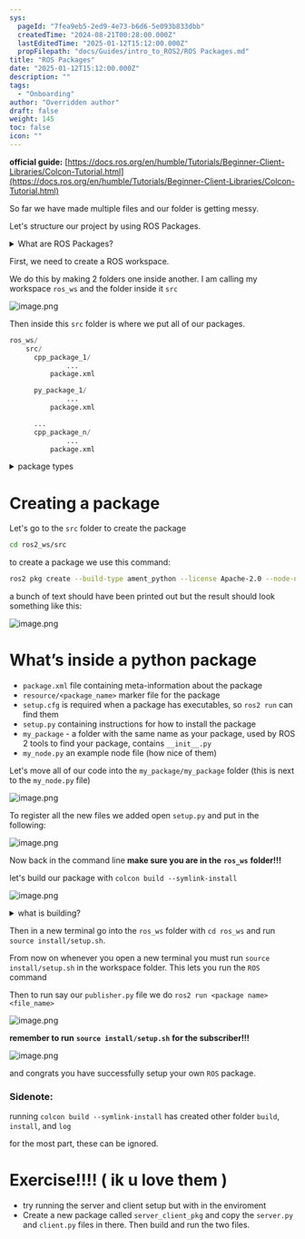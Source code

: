 ```yaml
---
sys:
  pageId: "7fea9eb5-2ed9-4e73-b6d6-5e093b833dbb"
  createdTime: "2024-08-21T00:28:00.000Z"
  lastEditedTime: "2025-01-12T15:12:00.000Z"
  propFilepath: "docs/Guides/intro_to_ROS2/ROS Packages.md"
title: "ROS Packages"
date: "2025-01-12T15:12:00.000Z"
description: ""
tags:
  - "Onboarding"
author: "Overridden author"
draft: false
weight: 145
toc: false
icon: ""
---
```


**official guide:** [https://docs.ros.org/en/humble/Tutorials/Beginner-Client-Libraries/Colcon-Tutorial.html](https://docs.ros.org/en/humble/Tutorials/Beginner-Client-Libraries/Colcon-Tutorial.html)

So far we have made multiple files and our folder is getting messy.

Let's structure our project by using ROS Packages.

<details>

<summary>What are ROS Packages?</summary>

ROS Packages are, as the name implies, packages of code that are highly sharable between ROS developers.

They consist of a folder, `package.xml` file, and source code

```python
      cpp_package_1/
		      ... imagine much code files here ..
          package.xml
```

</details>

First, we need to create a ROS workspace.

We do this by making 2 folders one inside another. I am calling my workspace `ros_ws` and the folder inside it `src`

![image.png](https://prod-files-secure.s3.us-west-2.amazonaws.com/d518164a-d88e-44d1-a4ee-3adb3bd8bce0/70706947-fd18-4537-a67b-e12946812d31/image.png?X-Amz-Algorithm=AWS4-HMAC-SHA256&X-Amz-Content-Sha256=UNSIGNED-PAYLOAD&X-Amz-Credential=ASIAZI2LB4666MGSFLBK%2F20250309%2Fus-west-2%2Fs3%2Faws4_request&X-Amz-Date=20250309T070120Z&X-Amz-Expires=3600&X-Amz-Security-Token=IQoJb3JpZ2luX2VjECcaCXVzLXdlc3QtMiJGMEQCICiNNeas%2FtEbLQIQcwyoJ753H6OT86pjL6tVTkJp34bLAiBuiVmi9fCeep4qe0vHH2O707sMB0NXaXh9ypRxH0WzBir%2FAwhwEAAaDDYzNzQyMzE4MzgwNSIMWqvUF8Rnn19DXYrhKtwDqm3LfWBnbgIfhwTnhERdNDuKR%2FhQhtgL0AAZiTacuF3nDZOnQ6UbU6%2BcM2QkMehpaKtKTVeqf9XJ94V8gqly5BSwBItV%2Ba7e1xpTr7nQZJWMpZe%2Fore7hB6GlcDjui%2B6aIakMR3S9ldSdSBOntt5Xpnjes9h3793HSGrtCvy5IWNVJQrhZkFcIeKM5rF3SKMtlww0EOBirme1m9NJX1RFPkZlxpJpNUl6bmqB1RqtlKDRQxh6Xkt5WOJ4wFLmFd%2Fe6NCM4pRYRZxIGKY2RvkjVXMP58OU2csqUgWO8nSZ5tNeACCZvJ%2F2By4IfCi4VsAX1NyutR2G%2BLNjGQ4dPCkPr0YRX6JrEdHDx1vBvkkpRUeVkmqyUvgjy%2BMJofKw9qPtP0HLC8M272RJPUOO4452yETjAqPZnI3BdM8KerNrvZN2y5ji6P6GlLizzq6NdaJbKnCycaprI3vKAdcAQlxkLwG1ZxXuBP0LLdsoz9poMSXTuOZKSmoBRgI8ShNhflz9AAn4S9OqqkO2I5W895cEvis7MNTMTvuJE7u9OV3V83CorUGsep9CxCCGTKfK96nn6%2FHUcS1xOrQ9j2i6NjSsQJRuBzCTNJsJ6ivdensqpz4l%2B62I1N88wlh7lIwleu0vgY6pgHiz%2B4nadc%2B3H7lgApct3SNe0YFWdpFiI0390anjdlz6ashoK23nWmiu6vvB8H9xDxhac5wpS7xtiUjVTJ%2FdC1nIf956zDq3Uwl031bfIlVrjxKoQ0Sn6x%2BSO6hruvJFMhh6QGRvCHLZwKCsdxLsfxR%2FFS%2BhZMXMr4Qu5OLBlr4S%2FORL3YqCV5w85ltBn8URocpJMPyqdGB4Gva9cxTffUmBK4PvbLQ&X-Amz-Signature=789565a17efeed4602f77db350304a383a1700afb11f43403cb9a20bae9062f1&X-Amz-SignedHeaders=host&x-id=GetObject)

Then inside this `src` folder is where we put all of our packages.

```python
ros_ws/
    src/
      cpp_package_1/
		      ...
          package.xml

      py_package_1/
		      ...
          package.xml

      ...
      cpp_package_n/
		      ...
          package.xml

```

<details>

<summary>package types</summary>

packages can be either `C++` or python.

the intern file structure is different for each but for this guide we will stick to creating python packages

</details>

# Creating a package

Let's go to the `src` folder to create the package

```bash
cd ros2_ws/src
```

to create a package we use this command:

```bash
ros2 pkg create --build-type ament_python --license Apache-2.0 --node-name my_node my_package
```

a bunch of text should have been printed out but the result should look something like this:

![image.png](https://prod-files-secure.s3.us-west-2.amazonaws.com/d518164a-d88e-44d1-a4ee-3adb3bd8bce0/e6cf1e3f-8512-4a3e-b131-079f800bf3e8/image.png?X-Amz-Algorithm=AWS4-HMAC-SHA256&X-Amz-Content-Sha256=UNSIGNED-PAYLOAD&X-Amz-Credential=ASIAZI2LB4666MGSFLBK%2F20250309%2Fus-west-2%2Fs3%2Faws4_request&X-Amz-Date=20250309T070120Z&X-Amz-Expires=3600&X-Amz-Security-Token=IQoJb3JpZ2luX2VjECcaCXVzLXdlc3QtMiJGMEQCICiNNeas%2FtEbLQIQcwyoJ753H6OT86pjL6tVTkJp34bLAiBuiVmi9fCeep4qe0vHH2O707sMB0NXaXh9ypRxH0WzBir%2FAwhwEAAaDDYzNzQyMzE4MzgwNSIMWqvUF8Rnn19DXYrhKtwDqm3LfWBnbgIfhwTnhERdNDuKR%2FhQhtgL0AAZiTacuF3nDZOnQ6UbU6%2BcM2QkMehpaKtKTVeqf9XJ94V8gqly5BSwBItV%2Ba7e1xpTr7nQZJWMpZe%2Fore7hB6GlcDjui%2B6aIakMR3S9ldSdSBOntt5Xpnjes9h3793HSGrtCvy5IWNVJQrhZkFcIeKM5rF3SKMtlww0EOBirme1m9NJX1RFPkZlxpJpNUl6bmqB1RqtlKDRQxh6Xkt5WOJ4wFLmFd%2Fe6NCM4pRYRZxIGKY2RvkjVXMP58OU2csqUgWO8nSZ5tNeACCZvJ%2F2By4IfCi4VsAX1NyutR2G%2BLNjGQ4dPCkPr0YRX6JrEdHDx1vBvkkpRUeVkmqyUvgjy%2BMJofKw9qPtP0HLC8M272RJPUOO4452yETjAqPZnI3BdM8KerNrvZN2y5ji6P6GlLizzq6NdaJbKnCycaprI3vKAdcAQlxkLwG1ZxXuBP0LLdsoz9poMSXTuOZKSmoBRgI8ShNhflz9AAn4S9OqqkO2I5W895cEvis7MNTMTvuJE7u9OV3V83CorUGsep9CxCCGTKfK96nn6%2FHUcS1xOrQ9j2i6NjSsQJRuBzCTNJsJ6ivdensqpz4l%2B62I1N88wlh7lIwleu0vgY6pgHiz%2B4nadc%2B3H7lgApct3SNe0YFWdpFiI0390anjdlz6ashoK23nWmiu6vvB8H9xDxhac5wpS7xtiUjVTJ%2FdC1nIf956zDq3Uwl031bfIlVrjxKoQ0Sn6x%2BSO6hruvJFMhh6QGRvCHLZwKCsdxLsfxR%2FFS%2BhZMXMr4Qu5OLBlr4S%2FORL3YqCV5w85ltBn8URocpJMPyqdGB4Gva9cxTffUmBK4PvbLQ&X-Amz-Signature=7e30a02f66273402f54fb77b854b59a372824d2fef22b5db271dafe06c32809e&X-Amz-SignedHeaders=host&x-id=GetObject)

# What’s inside a python package

- `package.xml` file containing meta-information about the package
- `resource/<package_name>` marker file for the package
- `setup.cfg` is required when a package has executables, so `ros2 run` can find them
- `setup.py` containing instructions for how to install the package
- `my_package` - a folder with the same name as your package, used by ROS 2 tools to find your package, contains `__init__.py`
- `my_node.py` an example node file (how nice of them)

Let's move all of our code into the `my_package/my_package` folder (this is next to the `my_node.py` file)

![image.png](https://prod-files-secure.s3.us-west-2.amazonaws.com/d518164a-d88e-44d1-a4ee-3adb3bd8bce0/9ce58f11-0da9-4d3e-b86d-506a9685d378/image.png?X-Amz-Algorithm=AWS4-HMAC-SHA256&X-Amz-Content-Sha256=UNSIGNED-PAYLOAD&X-Amz-Credential=ASIAZI2LB4666MGSFLBK%2F20250309%2Fus-west-2%2Fs3%2Faws4_request&X-Amz-Date=20250309T070120Z&X-Amz-Expires=3600&X-Amz-Security-Token=IQoJb3JpZ2luX2VjECcaCXVzLXdlc3QtMiJGMEQCICiNNeas%2FtEbLQIQcwyoJ753H6OT86pjL6tVTkJp34bLAiBuiVmi9fCeep4qe0vHH2O707sMB0NXaXh9ypRxH0WzBir%2FAwhwEAAaDDYzNzQyMzE4MzgwNSIMWqvUF8Rnn19DXYrhKtwDqm3LfWBnbgIfhwTnhERdNDuKR%2FhQhtgL0AAZiTacuF3nDZOnQ6UbU6%2BcM2QkMehpaKtKTVeqf9XJ94V8gqly5BSwBItV%2Ba7e1xpTr7nQZJWMpZe%2Fore7hB6GlcDjui%2B6aIakMR3S9ldSdSBOntt5Xpnjes9h3793HSGrtCvy5IWNVJQrhZkFcIeKM5rF3SKMtlww0EOBirme1m9NJX1RFPkZlxpJpNUl6bmqB1RqtlKDRQxh6Xkt5WOJ4wFLmFd%2Fe6NCM4pRYRZxIGKY2RvkjVXMP58OU2csqUgWO8nSZ5tNeACCZvJ%2F2By4IfCi4VsAX1NyutR2G%2BLNjGQ4dPCkPr0YRX6JrEdHDx1vBvkkpRUeVkmqyUvgjy%2BMJofKw9qPtP0HLC8M272RJPUOO4452yETjAqPZnI3BdM8KerNrvZN2y5ji6P6GlLizzq6NdaJbKnCycaprI3vKAdcAQlxkLwG1ZxXuBP0LLdsoz9poMSXTuOZKSmoBRgI8ShNhflz9AAn4S9OqqkO2I5W895cEvis7MNTMTvuJE7u9OV3V83CorUGsep9CxCCGTKfK96nn6%2FHUcS1xOrQ9j2i6NjSsQJRuBzCTNJsJ6ivdensqpz4l%2B62I1N88wlh7lIwleu0vgY6pgHiz%2B4nadc%2B3H7lgApct3SNe0YFWdpFiI0390anjdlz6ashoK23nWmiu6vvB8H9xDxhac5wpS7xtiUjVTJ%2FdC1nIf956zDq3Uwl031bfIlVrjxKoQ0Sn6x%2BSO6hruvJFMhh6QGRvCHLZwKCsdxLsfxR%2FFS%2BhZMXMr4Qu5OLBlr4S%2FORL3YqCV5w85ltBn8URocpJMPyqdGB4Gva9cxTffUmBK4PvbLQ&X-Amz-Signature=af7d8d5ee0262971cee08a316cf59ffd98c9f178000613a87172c76f1c99dbe2&X-Amz-SignedHeaders=host&x-id=GetObject)

To register all the new files we added open `setup.py` and put in the following:

![image.png](https://prod-files-secure.s3.us-west-2.amazonaws.com/d518164a-d88e-44d1-a4ee-3adb3bd8bce0/1cd7c262-4cae-4496-9d75-c178537d24a2/image.png?X-Amz-Algorithm=AWS4-HMAC-SHA256&X-Amz-Content-Sha256=UNSIGNED-PAYLOAD&X-Amz-Credential=ASIAZI2LB4666MGSFLBK%2F20250309%2Fus-west-2%2Fs3%2Faws4_request&X-Amz-Date=20250309T070120Z&X-Amz-Expires=3600&X-Amz-Security-Token=IQoJb3JpZ2luX2VjECcaCXVzLXdlc3QtMiJGMEQCICiNNeas%2FtEbLQIQcwyoJ753H6OT86pjL6tVTkJp34bLAiBuiVmi9fCeep4qe0vHH2O707sMB0NXaXh9ypRxH0WzBir%2FAwhwEAAaDDYzNzQyMzE4MzgwNSIMWqvUF8Rnn19DXYrhKtwDqm3LfWBnbgIfhwTnhERdNDuKR%2FhQhtgL0AAZiTacuF3nDZOnQ6UbU6%2BcM2QkMehpaKtKTVeqf9XJ94V8gqly5BSwBItV%2Ba7e1xpTr7nQZJWMpZe%2Fore7hB6GlcDjui%2B6aIakMR3S9ldSdSBOntt5Xpnjes9h3793HSGrtCvy5IWNVJQrhZkFcIeKM5rF3SKMtlww0EOBirme1m9NJX1RFPkZlxpJpNUl6bmqB1RqtlKDRQxh6Xkt5WOJ4wFLmFd%2Fe6NCM4pRYRZxIGKY2RvkjVXMP58OU2csqUgWO8nSZ5tNeACCZvJ%2F2By4IfCi4VsAX1NyutR2G%2BLNjGQ4dPCkPr0YRX6JrEdHDx1vBvkkpRUeVkmqyUvgjy%2BMJofKw9qPtP0HLC8M272RJPUOO4452yETjAqPZnI3BdM8KerNrvZN2y5ji6P6GlLizzq6NdaJbKnCycaprI3vKAdcAQlxkLwG1ZxXuBP0LLdsoz9poMSXTuOZKSmoBRgI8ShNhflz9AAn4S9OqqkO2I5W895cEvis7MNTMTvuJE7u9OV3V83CorUGsep9CxCCGTKfK96nn6%2FHUcS1xOrQ9j2i6NjSsQJRuBzCTNJsJ6ivdensqpz4l%2B62I1N88wlh7lIwleu0vgY6pgHiz%2B4nadc%2B3H7lgApct3SNe0YFWdpFiI0390anjdlz6ashoK23nWmiu6vvB8H9xDxhac5wpS7xtiUjVTJ%2FdC1nIf956zDq3Uwl031bfIlVrjxKoQ0Sn6x%2BSO6hruvJFMhh6QGRvCHLZwKCsdxLsfxR%2FFS%2BhZMXMr4Qu5OLBlr4S%2FORL3YqCV5w85ltBn8URocpJMPyqdGB4Gva9cxTffUmBK4PvbLQ&X-Amz-Signature=39503537828aa9b2c8888a39d3215921a2d2b3977b0e67a622723823458bf7a6&X-Amz-SignedHeaders=host&x-id=GetObject)

Now back in the command line **make sure you are in the** **`ros_ws`** **folder!!!**

let's build our package with `colcon build --symlink-install`

![image.png](https://prod-files-secure.s3.us-west-2.amazonaws.com/d518164a-d88e-44d1-a4ee-3adb3bd8bce0/2f2a0d27-b173-48fd-b189-5f5c0ce65619/image.png?X-Amz-Algorithm=AWS4-HMAC-SHA256&X-Amz-Content-Sha256=UNSIGNED-PAYLOAD&X-Amz-Credential=ASIAZI2LB4666MGSFLBK%2F20250309%2Fus-west-2%2Fs3%2Faws4_request&X-Amz-Date=20250309T070120Z&X-Amz-Expires=3600&X-Amz-Security-Token=IQoJb3JpZ2luX2VjECcaCXVzLXdlc3QtMiJGMEQCICiNNeas%2FtEbLQIQcwyoJ753H6OT86pjL6tVTkJp34bLAiBuiVmi9fCeep4qe0vHH2O707sMB0NXaXh9ypRxH0WzBir%2FAwhwEAAaDDYzNzQyMzE4MzgwNSIMWqvUF8Rnn19DXYrhKtwDqm3LfWBnbgIfhwTnhERdNDuKR%2FhQhtgL0AAZiTacuF3nDZOnQ6UbU6%2BcM2QkMehpaKtKTVeqf9XJ94V8gqly5BSwBItV%2Ba7e1xpTr7nQZJWMpZe%2Fore7hB6GlcDjui%2B6aIakMR3S9ldSdSBOntt5Xpnjes9h3793HSGrtCvy5IWNVJQrhZkFcIeKM5rF3SKMtlww0EOBirme1m9NJX1RFPkZlxpJpNUl6bmqB1RqtlKDRQxh6Xkt5WOJ4wFLmFd%2Fe6NCM4pRYRZxIGKY2RvkjVXMP58OU2csqUgWO8nSZ5tNeACCZvJ%2F2By4IfCi4VsAX1NyutR2G%2BLNjGQ4dPCkPr0YRX6JrEdHDx1vBvkkpRUeVkmqyUvgjy%2BMJofKw9qPtP0HLC8M272RJPUOO4452yETjAqPZnI3BdM8KerNrvZN2y5ji6P6GlLizzq6NdaJbKnCycaprI3vKAdcAQlxkLwG1ZxXuBP0LLdsoz9poMSXTuOZKSmoBRgI8ShNhflz9AAn4S9OqqkO2I5W895cEvis7MNTMTvuJE7u9OV3V83CorUGsep9CxCCGTKfK96nn6%2FHUcS1xOrQ9j2i6NjSsQJRuBzCTNJsJ6ivdensqpz4l%2B62I1N88wlh7lIwleu0vgY6pgHiz%2B4nadc%2B3H7lgApct3SNe0YFWdpFiI0390anjdlz6ashoK23nWmiu6vvB8H9xDxhac5wpS7xtiUjVTJ%2FdC1nIf956zDq3Uwl031bfIlVrjxKoQ0Sn6x%2BSO6hruvJFMhh6QGRvCHLZwKCsdxLsfxR%2FFS%2BhZMXMr4Qu5OLBlr4S%2FORL3YqCV5w85ltBn8URocpJMPyqdGB4Gva9cxTffUmBK4PvbLQ&X-Amz-Signature=5101a86ce7ddea40c2d102a06c86f10c8eac6a8630a19a7c4fc279922b7d20ee&X-Amz-SignedHeaders=host&x-id=GetObject)

<details>

<summary>what is building?</summary>

if you are a CS major at Rose-Hulman you will learn the answer to this in CSSE132

but TLDR; is it combines all the code files into one program that can be run easily 

</details>

Then in a new terminal go into the `ros_ws` folder with `cd ros_ws` and run `source install/setup.sh`. 

From now on whenever you open a new terminal you must run `source install/setup.sh` in the workspace folder. This lets you run the `ROS` command

Then to run say our `publisher.py` file we do `ros2 run <package name> <file_name>`

![image.png](https://prod-files-secure.s3.us-west-2.amazonaws.com/d518164a-d88e-44d1-a4ee-3adb3bd8bce0/4f4b1219-3a44-4632-aa0a-ce3471699f59/image.png?X-Amz-Algorithm=AWS4-HMAC-SHA256&X-Amz-Content-Sha256=UNSIGNED-PAYLOAD&X-Amz-Credential=ASIAZI2LB4666MGSFLBK%2F20250309%2Fus-west-2%2Fs3%2Faws4_request&X-Amz-Date=20250309T070120Z&X-Amz-Expires=3600&X-Amz-Security-Token=IQoJb3JpZ2luX2VjECcaCXVzLXdlc3QtMiJGMEQCICiNNeas%2FtEbLQIQcwyoJ753H6OT86pjL6tVTkJp34bLAiBuiVmi9fCeep4qe0vHH2O707sMB0NXaXh9ypRxH0WzBir%2FAwhwEAAaDDYzNzQyMzE4MzgwNSIMWqvUF8Rnn19DXYrhKtwDqm3LfWBnbgIfhwTnhERdNDuKR%2FhQhtgL0AAZiTacuF3nDZOnQ6UbU6%2BcM2QkMehpaKtKTVeqf9XJ94V8gqly5BSwBItV%2Ba7e1xpTr7nQZJWMpZe%2Fore7hB6GlcDjui%2B6aIakMR3S9ldSdSBOntt5Xpnjes9h3793HSGrtCvy5IWNVJQrhZkFcIeKM5rF3SKMtlww0EOBirme1m9NJX1RFPkZlxpJpNUl6bmqB1RqtlKDRQxh6Xkt5WOJ4wFLmFd%2Fe6NCM4pRYRZxIGKY2RvkjVXMP58OU2csqUgWO8nSZ5tNeACCZvJ%2F2By4IfCi4VsAX1NyutR2G%2BLNjGQ4dPCkPr0YRX6JrEdHDx1vBvkkpRUeVkmqyUvgjy%2BMJofKw9qPtP0HLC8M272RJPUOO4452yETjAqPZnI3BdM8KerNrvZN2y5ji6P6GlLizzq6NdaJbKnCycaprI3vKAdcAQlxkLwG1ZxXuBP0LLdsoz9poMSXTuOZKSmoBRgI8ShNhflz9AAn4S9OqqkO2I5W895cEvis7MNTMTvuJE7u9OV3V83CorUGsep9CxCCGTKfK96nn6%2FHUcS1xOrQ9j2i6NjSsQJRuBzCTNJsJ6ivdensqpz4l%2B62I1N88wlh7lIwleu0vgY6pgHiz%2B4nadc%2B3H7lgApct3SNe0YFWdpFiI0390anjdlz6ashoK23nWmiu6vvB8H9xDxhac5wpS7xtiUjVTJ%2FdC1nIf956zDq3Uwl031bfIlVrjxKoQ0Sn6x%2BSO6hruvJFMhh6QGRvCHLZwKCsdxLsfxR%2FFS%2BhZMXMr4Qu5OLBlr4S%2FORL3YqCV5w85ltBn8URocpJMPyqdGB4Gva9cxTffUmBK4PvbLQ&X-Amz-Signature=3810b4b5842ca1515ea5f87a521dcef4c52ed9e51db5ce3ffb8c36200567054b&X-Amz-SignedHeaders=host&x-id=GetObject)

**remember to run** **`source install/setup.sh`** **for the subscriber!!!**

![image.png](https://prod-files-secure.s3.us-west-2.amazonaws.com/d518164a-d88e-44d1-a4ee-3adb3bd8bce0/02121119-dad4-49ec-8356-c956108b4243/image.png?X-Amz-Algorithm=AWS4-HMAC-SHA256&X-Amz-Content-Sha256=UNSIGNED-PAYLOAD&X-Amz-Credential=ASIAZI2LB4666MGSFLBK%2F20250309%2Fus-west-2%2Fs3%2Faws4_request&X-Amz-Date=20250309T070120Z&X-Amz-Expires=3600&X-Amz-Security-Token=IQoJb3JpZ2luX2VjECcaCXVzLXdlc3QtMiJGMEQCICiNNeas%2FtEbLQIQcwyoJ753H6OT86pjL6tVTkJp34bLAiBuiVmi9fCeep4qe0vHH2O707sMB0NXaXh9ypRxH0WzBir%2FAwhwEAAaDDYzNzQyMzE4MzgwNSIMWqvUF8Rnn19DXYrhKtwDqm3LfWBnbgIfhwTnhERdNDuKR%2FhQhtgL0AAZiTacuF3nDZOnQ6UbU6%2BcM2QkMehpaKtKTVeqf9XJ94V8gqly5BSwBItV%2Ba7e1xpTr7nQZJWMpZe%2Fore7hB6GlcDjui%2B6aIakMR3S9ldSdSBOntt5Xpnjes9h3793HSGrtCvy5IWNVJQrhZkFcIeKM5rF3SKMtlww0EOBirme1m9NJX1RFPkZlxpJpNUl6bmqB1RqtlKDRQxh6Xkt5WOJ4wFLmFd%2Fe6NCM4pRYRZxIGKY2RvkjVXMP58OU2csqUgWO8nSZ5tNeACCZvJ%2F2By4IfCi4VsAX1NyutR2G%2BLNjGQ4dPCkPr0YRX6JrEdHDx1vBvkkpRUeVkmqyUvgjy%2BMJofKw9qPtP0HLC8M272RJPUOO4452yETjAqPZnI3BdM8KerNrvZN2y5ji6P6GlLizzq6NdaJbKnCycaprI3vKAdcAQlxkLwG1ZxXuBP0LLdsoz9poMSXTuOZKSmoBRgI8ShNhflz9AAn4S9OqqkO2I5W895cEvis7MNTMTvuJE7u9OV3V83CorUGsep9CxCCGTKfK96nn6%2FHUcS1xOrQ9j2i6NjSsQJRuBzCTNJsJ6ivdensqpz4l%2B62I1N88wlh7lIwleu0vgY6pgHiz%2B4nadc%2B3H7lgApct3SNe0YFWdpFiI0390anjdlz6ashoK23nWmiu6vvB8H9xDxhac5wpS7xtiUjVTJ%2FdC1nIf956zDq3Uwl031bfIlVrjxKoQ0Sn6x%2BSO6hruvJFMhh6QGRvCHLZwKCsdxLsfxR%2FFS%2BhZMXMr4Qu5OLBlr4S%2FORL3YqCV5w85ltBn8URocpJMPyqdGB4Gva9cxTffUmBK4PvbLQ&X-Amz-Signature=e3ed8493faf1aa6b02b9db5c7bb0d2420cf7dfd5c612135c48040c663a971cf2&X-Amz-SignedHeaders=host&x-id=GetObject)

and congrats you have successfully setup your own `ROS` package.

### Sidenote:

running `colcon build --symlink-install` has created other folder `build`, `install`, and `log`

for the most part, these can be ignored.

# Exercise!!!! ( ik u love them )

- try running the server and client setup but with in the enviroment
- Create a new package called `server_client_pkg` and copy the `server.py` and `client.py` files in there. Then build and run the two files.
